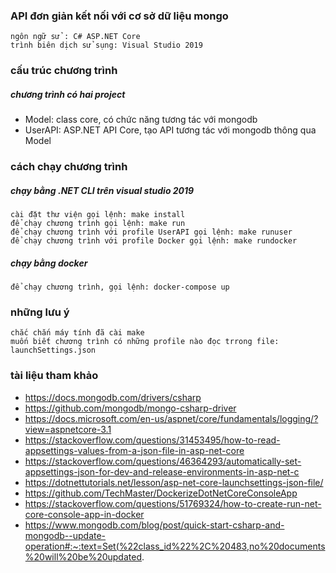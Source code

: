 ### API đơn giản kết nối với cơ sở dữ liệu mongo
    ngôn ngữ sử : C# ASP.NET Core
    trình biên dịch sử sụng: Visual Studio 2019

### cấu trúc chương trình
##### chương trình có hai project
- Model: class core, có chức năng tương tác với mongodb
- UserAPI: ASP.NET API Core, tạo API tương tác với mongodb thông qua Model

### cách chạy chương trình
##### chạy bằng .NET CLI trên visual studio 2019
    cài đặt thư viện gọi lệnh: make install
    để chạy chương trình gọi lệnh: make run
    để chạy chương trình với profile UserAPI gọi lệnh: make runuser
    để chạy chương trình với profile Docker gọi lệnh: make rundocker
##### chạy bằng docker
    để chạy chương trình, gọi lệnh: docker-compose up

### những lưu ý
    chắc chắn máy tính đã cài make
    muốn biết chương trình có những profile nào đọc trrong file: launchSettings.json

### tài liệu tham khảo
- https://docs.mongodb.com/drivers/csharp
- https://github.com/mongodb/mongo-csharp-driver
- https://docs.microsoft.com/en-us/aspnet/core/fundamentals/logging/?view=aspnetcore-3.1
- https://stackoverflow.com/questions/31453495/how-to-read-appsettings-values-from-a-json-file-in-asp-net-core
- https://stackoverflow.com/questions/46364293/automatically-set-appsettings-json-for-dev-and-release-environments-in-asp-net-c
- https://dotnettutorials.net/lesson/asp-net-core-launchsettings-json-file/
- https://github.com/TechMaster/DockerizeDotNetCoreConsoleApp
- https://stackoverflow.com/questions/51769324/how-to-create-run-net-core-console-app-in-docker
- https://www.mongodb.com/blog/post/quick-start-csharp-and-mongodb--update-operation#:~:text=Set(%22class_id%22%2C%20483,no%20documents%20will%20be%20updated.
